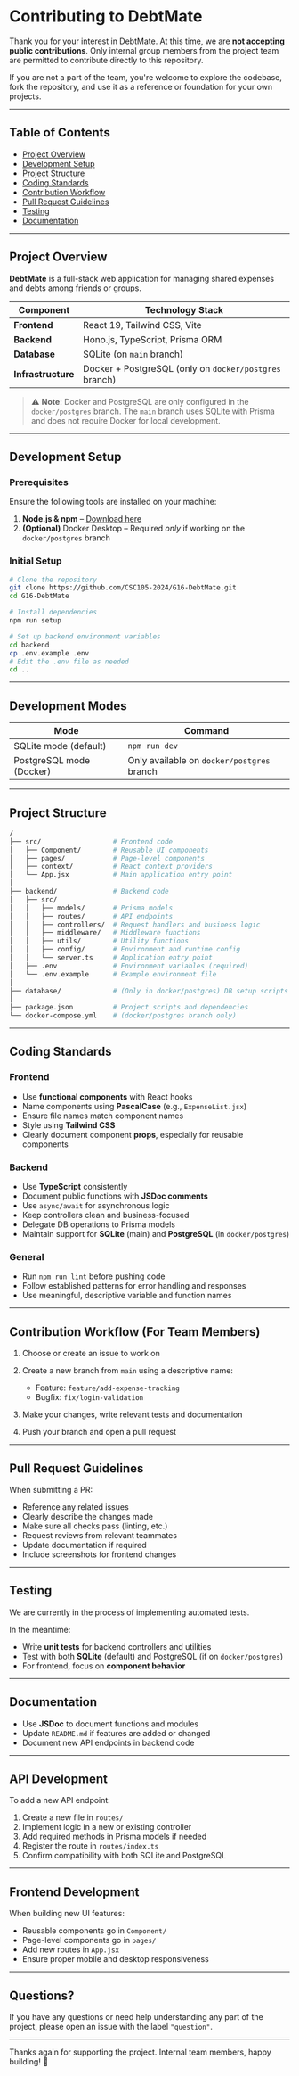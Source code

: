 # Contributing to DebtMate

Thank you for your interest in DebtMate.
At this time, we are **not accepting public contributions**. Only internal group members from the project team are permitted to contribute directly to this repository.

If you are not a part of the team, you're welcome to explore the codebase, fork the repository, and use it as a reference or foundation for your own projects.

---

## Table of Contents

- [Project Overview](#project-overview)
- [Development Setup](#development-setup)
- [Project Structure](#project-structure)
- [Coding Standards](#coding-standards)
- [Contribution Workflow](#contribution-workflow)
- [Pull Request Guidelines](#pull-request-guidelines)
- [Testing](#testing)
- [Documentation](#documentation)

---

## Project Overview

**DebtMate** is a full-stack web application for managing shared expenses and debts among friends or groups.

| Component          | Technology Stack                                       |
| ------------------ | ------------------------------------------------------ |
| **Frontend**       | React 19, Tailwind CSS, Vite                           |
| **Backend**        | Hono.js, TypeScript, Prisma ORM                        |
| **Database**       | SQLite (on `main` branch)                              |
| **Infrastructure** | Docker + PostgreSQL (only on `docker/postgres` branch) |

> ⚠️ **Note**: Docker and PostgreSQL are only configured in the `docker/postgres` branch. The `main` branch uses SQLite with Prisma and does not require Docker for local development.

---

## Development Setup

### Prerequisites

Ensure the following tools are installed on your machine:

1. **Node.js & npm** – [Download here](https://nodejs.org/)
2. **(Optional)** Docker Desktop – Required _only_ if working on the `docker/postgres` branch

### Initial Setup

```bash
# Clone the repository
git clone https://github.com/CSC105-2024/G16-DebtMate.git
cd G16-DebtMate

# Install dependencies
npm run setup

# Set up backend environment variables
cd backend
cp .env.example .env
# Edit the .env file as needed
cd ..
```

---

## Development Modes

| Mode                     | Command                                    |
| ------------------------ | ------------------------------------------ |
| SQLite mode (default)    | `npm run dev`                              |
| PostgreSQL mode (Docker) | Only available on `docker/postgres` branch |

---

## Project Structure

```bash
/
├── src/                  # Frontend code
│   ├── Component/        # Reusable UI components
│   ├── pages/            # Page-level components
│   ├── context/          # React context providers
│   └── App.jsx           # Main application entry point
│
├── backend/              # Backend code
│   ├── src/
│   │   ├── models/       # Prisma models
│   │   ├── routes/       # API endpoints
│   │   ├── controllers/  # Request handlers and business logic
│   │   ├── middleware/   # Middleware functions
│   │   ├── utils/        # Utility functions
│   │   ├── config/       # Environment and runtime config
│   │   └── server.ts     # Application entry point
│   ├── .env              # Environment variables (required)
│   └── .env.example      # Example environment file
│
├── database/             # (Only in docker/postgres) DB setup scripts
│
├── package.json          # Project scripts and dependencies
└── docker-compose.yml    # (docker/postgres branch only)
```

---

## Coding Standards

### Frontend

- Use **functional components** with React hooks
- Name components using **PascalCase** (e.g., `ExpenseList.jsx`)
- Ensure file names match component names
- Style using **Tailwind CSS**
- Clearly document component **props**, especially for reusable components

### Backend

- Use **TypeScript** consistently
- Document public functions with **JSDoc comments**
- Use `async/await` for asynchronous logic
- Keep controllers clean and business-focused
- Delegate DB operations to Prisma models
- Maintain support for **SQLite** (main) and **PostgreSQL** (in `docker/postgres`)

### General

- Run `npm run lint` before pushing code
- Follow established patterns for error handling and responses
- Use meaningful, descriptive variable and function names

---

## Contribution Workflow (For Team Members)

1. Choose or create an issue to work on
2. Create a new branch from `main` using a descriptive name:

   - Feature: `feature/add-expense-tracking`
   - Bugfix: `fix/login-validation`

3. Make your changes, write relevant tests and documentation
4. Push your branch and open a pull request

---

## Pull Request Guidelines

When submitting a PR:

- Reference any related issues
- Clearly describe the changes made
- Make sure all checks pass (linting, etc.)
- Request reviews from relevant teammates
- Update documentation if required
- Include screenshots for frontend changes

---

## Testing

We are currently in the process of implementing automated tests.

In the meantime:

- Write **unit tests** for backend controllers and utilities
- Test with both **SQLite** (default) and PostgreSQL (if on `docker/postgres`)
- For frontend, focus on **component behavior**

---

## Documentation

- Use **JSDoc** to document functions and modules
- Update `README.md` if features are added or changed
- Document new API endpoints in backend code

---

## API Development

To add a new API endpoint:

1. Create a new file in `routes/`
2. Implement logic in a new or existing controller
3. Add required methods in Prisma models if needed
4. Register the route in `routes/index.ts`
5. Confirm compatibility with both SQLite and PostgreSQL

---

## Frontend Development

When building new UI features:

- Reusable components go in `Component/`
- Page-level components go in `pages/`
- Add new routes in `App.jsx`
- Ensure proper mobile and desktop responsiveness

---

## Questions?

If you have any questions or need help understanding any part of the project, please open an issue with the label `"question"`.

---

Thanks again for supporting the project. Internal team members, happy building! 🚀
